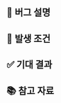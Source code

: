 ## 🐞 버그 설명
<!-- 어떤 버그인지 간결하게 설명해주세요 -->

## 🔎 발생 조건
<!-- (가능하면 해당 형식에 맞춰주세요)
- Given: 사용자가 로그인된 상태에서  
- When: 마이페이지에서 프로필 이미지 업로드 시도  
- Then: 이미지가 저장되지 않고 500 에러 발생
-->

## ✅ 기대 결과
<!-- 예상했던 정상적인 결과가 어떤 것이었는지 설명해주세요 -->

## 📚 참고 자료
<!-- 관련 문서, 커밋, 이슈 등을 적어주세요 -->
